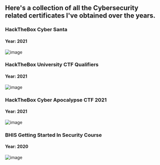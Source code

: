 ## Here's a collection of all the Cybersecurity related certificates I've obtained over the years.

### HackTheBox Cyber Santa 
#### Year: 2021
![image](/img/certificates/cyber_santa_2021.png) 

### HackTheBox University CTF Qualifiers
#### Year: 2021
![image](/img/certificates/uni_ctf_2021.png)

### HackTheBox Cyber Apocalypse CTF 2021
#### Year: 2021
![image](/img/certificates/cyber_apoc_2021.png)

### BHIS Getting Started In Security Course
#### Year: 2020
![image](/img/certificates/getting_started_2021.png)